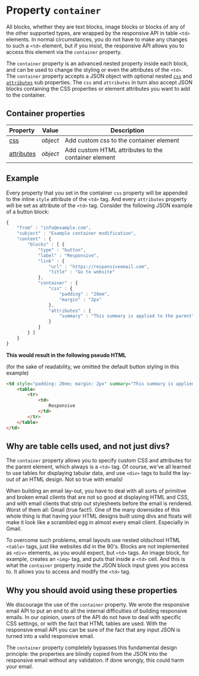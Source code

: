 # Property `container` 

All blocks, whether they are text blocks, image blocks or blocks of any of the 
other supported types, are wrapped by the responsive API in table `<td>` elements. 
In normal circumstances, you do not have to make any changes to such a `<td>` 
element, but if you insist, the responsive API allows you to access this element 
via the `container` property.

The `container` property is an advanced nested property inside each block, and can be
used to change the styling or even the attributes of the `<td>`. The `container` 
property accepts a JSON object with optional nested
[`css`](copernica-docs:ResponsiveEmail/json/property-css) and [`attributes`](copernica-docs:ResponsiveEmail/json/property-attributes)
sub properties. The `css` and `attributes` in turn also accept JSON blocks containing the 
CSS properties or element attributes you want to add to the container. 

## Container properties

| Property | Value | Description                                                                                                         |
|:---------|-------|---------------------------------------------------------------------------------------------------------------------|
| [css](copernica-docs:ResponsiveEmail/json/property-css) | _object_ | Add custom css to the container element                           |
| [attributes](copernica-docs:ResponsiveEmail/json/property-attributes) | _object_ | Add custom HTML attributes to the container element |

## Example

Every property that you set in the container `css` property will be
appended to the inline `style` attribute of the `<td>` tag. And every `attributes`
property will be set as attribute of the `<td>` tag. Consider the following JSON 
example of a button block:


```javascript
{
    "from" : "info@example.com",
    "subject" : "Example container modification",
    "content" : {
        "blocks" : [ {
            "type" : "button",
            "label" : "Responsive",
            "link" : {
                "url" : "https://responsiveemail.com",
                "title" : "Go to website"
            },
            "container" : {
                "css" : {
                    "padding" : "20em",
                    "margin" : "2px"
                },
                "attributes" : {
                    "summary" : "This summary is applied to the parent"
                }
            }
        } ]
    }
}
```

**This would result in the following pseudo HTML**

(for the sake of readability, we omitted the default button styling in this example)

```html
<td style="padding: 20em; margin: 2px" summary="This summary is applied to the parent">
    <table>
        <tr>
            <td>
                Responsive
            </td>
        </tr>
    </table>
</td>
```

## Why are table cells used, and not just divs?

The `container` property allows you to specify custom CSS and attributes for 
the parent element, which always is a `<td>` tag. Of course, we've all learned
to use tables for displaying tabular data, and use `<div>` tags to build the 
lay-out of an HTML design. Not so true with emails! 

When building an email lay-out, you have to deal with all sorts of primitive and 
broken email clients that are not so good at displaying HTML and CSS, and with 
email clients that strip out stylesheets before the email is rendered. Worst of 
them all: Gmail (true fact!). One of the many downsides of this whole thing is 
that having your HTML designs built using divs and floats will make it look like 
a scrambled egg in almost every email client. Especially in Gmail. 

To overcome such problems, email layouts use nested oldschool HTML `<table>` tags, 
just like websites did in the 90's. Blocks are not implemented as `<div>` elements, 
as you would expect, but `<td>` tags. An image block, for example, creates 
an `<img>` tag, and puts that inside a `<td>` cell. And this is what the `container` 
property inside the JSON block input gives you access to. It allows you to access 
and modify the `<td>` tag.

## Why you should avoid using these properties

We discourage the use of the `container` property. We wrote
the responsive email API to put an end to all the internal difficulties of building 
responsive emails. In our opinion, users of the API do not have to deal with 
specific CSS settings, or with the fact that HTML tables are used. With the 
responsive email API you can be sure of the fact that any input JSON is turned 
into a valid responsive email.

The `container` property completely bypasses this fundamental design principle: 
the properties are blindly copied from the JSON into the responsive email without 
any validation. If done wrongly, this could harm your email.
